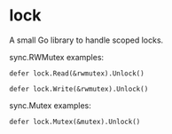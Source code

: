 # lock

A small Go library to handle scoped locks.

sync.RWMutex examples:

```defer lock.Read(&rwmutex).Unlock()```

```defer lock.Write(&rwmutex).Unlock()```

sync.Mutex examples:

```defer lock.Mutex(&mutex).Unlock()```
